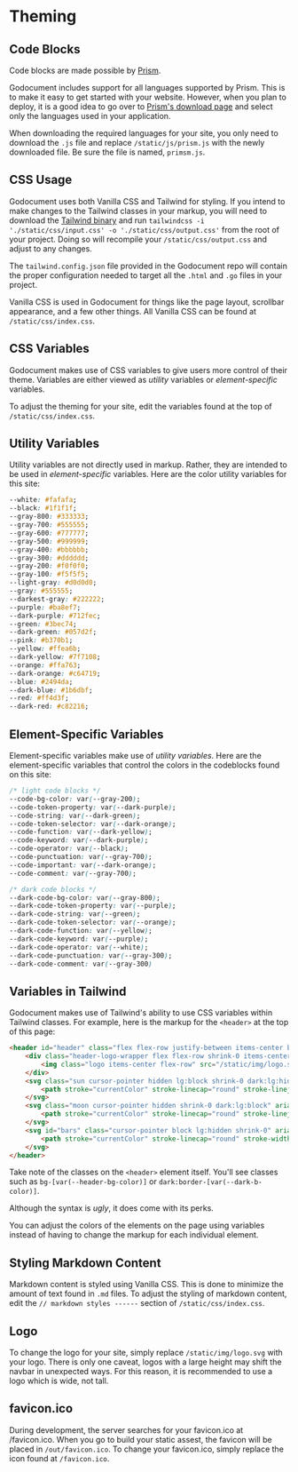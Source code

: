 <meta name="description" content="Explore theming options in Godocument including Prism for code blocks, Tailwind and Vanilla CSS for styling, and advanced CSS variable management for customizable themes. Learn how to configure colors, styles, and layouts to tailor the appearance of your documentation site to your branding needs.">


# Theming

## Code Blocks

Code blocks are made possible by [Prism](https://prismjs.com/). 

Godocument includes support for all languages supported by Prism. This is to make it easy to get started with your website. However, when you plan to deploy, it is a good idea to go over to [Prism's download page](https://prismjs.com/download.html#themes=prism&languages=markup+css+clike+javascript) and select only the languages used in your application.

<span class='md-important'>When downloading the required languages for your site, you only need to download the `.js` file and replace `/static/js/prism.js` with the newly downloaded file. Be sure the file is named, `primsm.js`.</span>

## CSS Usage

Godocument uses both Vanilla CSS and Tailwind for styling. If you intend to make changes to the Tailwind classes in your markup, you will need to download the [Tailwind binary](https://tailwindcss.com/blog/standalone-cli) and run `tailwindcss -i './static/css/input.css' -o './static/css/output.css'` from the root of your project. Doing so will recompile your `/static/css/output.css` and adjust to any changes.

The `tailwind.config.json` file provided in the Godocument repo will contain the proper configuration needed to target all the `.html` and `.go` files in your project.

Vanilla CSS is used in Godocument for things like the page layout, scrollbar appearance, and a few other things. All Vanilla CSS can be found at `/static/css/index.css`.


## CSS Variables

Godocument makes use of CSS variables to give users more control of their theme. Variables are either viewed as *utility* variables or *element-specific* variables.

<span class='md-important'>To adjust the theming for your site, edit the variables found at the top of `/static/css/index.css`.</span>

## Utility Variables

Utility variables are not directly used in markup. Rather, they are intended to be used in *element-specific* variables. Here are the color utility variables for this site:

```css
--white: #fafafa;
--black: #1f1f1f;
--gray-800: #333333;
--gray-700: #555555;
--gray-600: #777777;
--gray-500: #999999;
--gray-400: #bbbbbb;
--gray-300: #dddddd;
--gray-200: #f0f0f0;
--gray-100: #f5f5f5;
--light-gray: #d0d0d0;
--gray: #555555;
--darkest-gray: #222222;
--purple: #ba8ef7;
--dark-purple: #712fec;
--green: #3bec74;
--dark-green: #057d2f;
--pink: #b370b1;
--yellow: #ffea6b;
--dark-yellow: #7f7108;
--orange: #ffa763;
--dark-orange: #c64719;
--blue: #2494da;
--dark-blue: #1b6dbf;
--red: #ff4d3f;
--dark-red: #c82216;
```

## Element-Specific Variables

Element-specific variables make use of *utility variables*. Here are the element-specific variables that control the colors in the codeblocks found on this site:

```css
/* light code blocks */
--code-bg-color: var(--gray-200);
--code-token-property: var(--dark-purple);
--code-string: var(--dark-green);
--code-token-selector: var(--dark-orange);
--code-function: var(--dark-yellow);
--code-keyword: var(--dark-purple);
--code-operator: var(--black);
--code-punctuation: var(--gray-700);
--code-important: var(--dark-orange);
--code-comment: var(--gray-700);

/* dark code blocks */
--dark-code-bg-color: var(--gray-800);
--dark-code-token-property: var(--purple);
--dark-code-string: var(--green);
--dark-code-token-selector: var(--orange);
--dark-code-function: var(--yellow);
--dark-code-keyword: var(--purple);
--dark-code-operator: var(--white);
--dark-code-punctuation: var(--gray-300);
--dark-code-comment: var(--gray-300)
```

## Variables in Tailwind

Godocument makes use of Tailwind's ability to use CSS variables within Tailwind classes. For example, here is the markup for the `<header>` at the top of this page:

```html
<header id="header" class="flex flex-row justify-between items-center border-b z-30 p-4 sticky top-0 w-full bg-[var(--header-bg-color)] dark:bg-[var(--dark-header-bg-color)] border-[var(--b-color)] dark:border-[var(--dark-b-color)]" style="grid-area: header;">
    <div class="header-logo-wrapper flex flex-row shrink-0 items-center w-[250px]">
        <img class="logo items-center flex-row" src="/static/img/logo.svg" alt="logo" id="logo">
    </div>
    <svg class="sun cursor-pointer hidden lg:block shrink-0 dark:lg:hidden" aria-hidden="true" xmlns="http://www.w3.org/2000/svg" width="24" height="24" fill="none" viewBox="0 0 24 24">
        <path stroke="currentColor" stroke-linecap="round" stroke-linejoin="round" stroke-width="2" d="M12 5V3m0 18v-2M7.05 7.05 5.636 5.636m12.728 12.728L16.95 16.95M5 12H3m18 0h-2M7.05 16.95l-1.414 1.414M18.364 5.636 16.95 7.05M16 12a4 4 0 1 1-8 0 4 4 0 0 1 8 0Z"/>
    </svg>
    <svg class="moon cursor-pointer hidden shrink-0 dark:lg:block" aria-hidden="true" xmlns="http://www.w3.org/2000/svg" width="24" height="24" fill="none" viewBox="0 0 24 24">
        <path stroke="currentColor" stroke-linecap="round" stroke-linejoin="round" stroke-width="2" d="M12 21a9 9 0 0 1-.5-17.986V3c-.354.966-.5 1.911-.5 3a9 9 0 0 0 9 9c.239 0 .254.018.488 0A9.004 9.004 0 0 1 12 21Z"/>
    </svg>      
    <svg id="bars" class="cursor-pointer block lg:hidden shrink-0" aria-hidden="true" xmlns="http://www.w3.org/2000/svg" width="28" height="28" fill="none" viewBox="0 0 24 24">
        <path stroke="currentColor" stroke-linecap="round" stroke-width="2" d="M5 7h14M5 12h14M5 17h14"/>
    </svg>
</header>
```

Take note of the classes on the `<header>` element itself. You'll see classes such as `bg-[var(--header-bg-color)]` or `dark:border-[var(--dark-b-color)]`.

Although the syntax is *ugly*, it does come with its perks. 

You can adjust the colors of the elements on the page using variables instead of having to change the markup for each individual element. 

## Styling Markdown Content

Markdown content is styled using Vanilla CSS. This is done to minimize the amount of text found in `.md` files. To adjust the styling of markdown content, edit the `// markdown styles ------` section of `/static/css/index.css`.

## Logo

To change the logo for your site, simply replace `/static/img/logo.svg` with your logo. There is only one caveat, logos with a large height may shift the navbar in unexpected ways. For this reason, it is recommended to use a logo which is wide, not tall.

## favicon.ico

During development, the server searches for your favicon.ico at /favicon.ico. When you go to build your static assest, the favicon will be placed in `/out/favicon.ico`. To change your favicon.ico, simply replace the icon found at `/favicon.ico`.